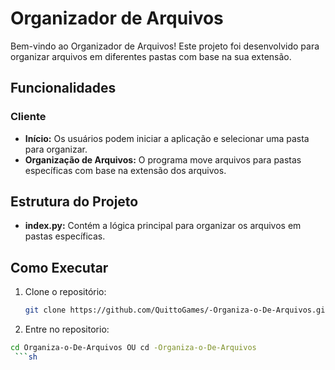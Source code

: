 # Organizador de Arquivos

Bem-vindo ao Organizador de Arquivos! Este projeto foi desenvolvido para organizar arquivos em diferentes pastas com base na sua extensão.

## Funcionalidades

### Cliente

- **Início:** Os usuários podem iniciar a aplicação e selecionar uma pasta para organizar.
- **Organização de Arquivos:** O programa move arquivos para pastas específicas com base na extensão dos arquivos.

## Estrutura do Projeto

- **index.py:** Contém a lógica principal para organizar os arquivos em pastas específicas.

## Como Executar

1. Clone o repositório:
   ```sh
   git clone https://github.com/QuittoGames/-Organiza-o-De-Arquivos.git
2. Entre no repositorio:
  ```sh
  cd Organiza-o-De-Arquivos OU cd -Organiza-o-De-Arquivos
   ```sh


